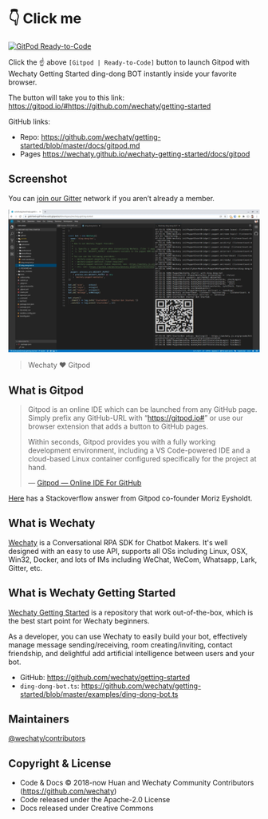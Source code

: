 # 👇 **Click me**

[![GitPod Ready-to-Code](https://img.shields.io/badge/Gitpod-Ready--to--Code-blue?logo=gitpod)](https://gitpod.io/#https://github.com/wechaty/getting-started)

Click the ☝️ above `[Gitpod | Ready-to-Code]` button to launch Gitpod with Wechaty Getting Started ding-dong BOT instantly inside your favorite browser.

The button will take you to this link: <https://gitpod.io/#https://github.com/wechaty/getting-started>

GitHub links:

- Repo: <https://github.com/wechaty/getting-started/blob/master/docs/gitpod.md>
- Pages <https://wechaty.github.io/wechaty-getting-started/docs/gitpod>

## Screenshot

You can [join our Gitter](https://gitter.im/wechaty/wechaty) network if you aren’t already a member.

[![GitPod Wechaty Getting Started](images/gitpod-wechaty.webp)](https://gitpod.io/#https://github.com/wechaty/getting-started)

> Wechaty ❤️ Gitpod

## What is Gitpod

> Gitpod is an online IDE which can be launched from any GitHub page. Simply prefix any GitHub-URL with “<https://gitpod.io#>” or use our browser extension that adds a button to GitHub pages.
>
> Within seconds, Gitpod provides you with a fully working development environment, including a VS Code-powered IDE and a cloud-based Linux container configured specifically for the project at hand.
>
> &mdash; [Gitpod — Online IDE For GitHub](https://medium.com/gitpod/gitpod-gitpod-online-ide-for-github-6296b907a886)

[Here](https://stackoverflow.com/a/63595356/1123955) has a Stackoverflow answer from Gitpod co-founder Moriz Eysholdt.

## What is Wechaty

[Wechaty](https://github.com/wechaty/wechaty/) is a Conversational RPA SDK for Chatbot Makers. It's well designed with an easy to use API, supports all OSs including Linux, OSX, Win32, Docker, and lots of IMs including WeChat, WeCom, Whatsapp, Lark, Gitter, etc.

## What is Wechaty Getting Started

[Wechaty Getting Started](https://github.com/wechaty/getting-started) is a repository that work out-of-the-box, which is the best start point for Wechaty beginners.

As a developer, you can use Wechaty to easily build your bot, effectively manage message sending/receiving, room creating/inviting, contact friendship, and delightful add artificial intelligence between users and your bot.

- GitHub: <https://github.com/wechaty/getting-started>
- `ding-dong-bot.ts`: <https://github.com/wechaty/getting-started/blob/master/examples/ding-dong-bot.ts>

## Maintainers

[@wechaty/contributors](https://github.com/orgs/wechaty/teams/contributors/members)

## Copyright & License

- Code & Docs © 2018-now Huan and Wechaty Community Contributors (<https://github.com/wechaty>)
- Code released under the Apache-2.0 License
- Docs released under Creative Commons
